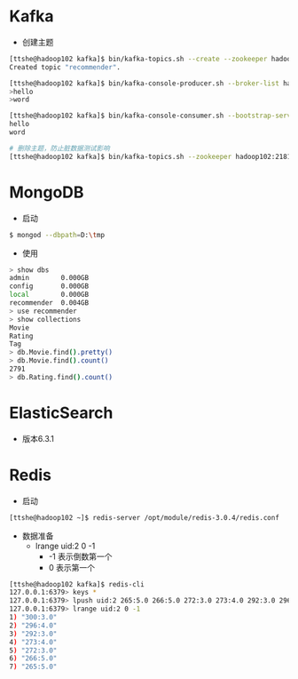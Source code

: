 # Kafka

- 创建主题

```bash
[ttshe@hadoop102 kafka]$ bin/kafka-topics.sh --create --zookeeper hadoop102:2181 --replication-factor 1 --partitions 1 --topic recommender
Created topic "recommender".

[ttshe@hadoop102 kafka]$ bin/kafka-console-producer.sh --broker-list hadoop102:9092 --topic recommender
>hello
>word

[ttshe@hadoop102 kafka]$ bin/kafka-console-consumer.sh --bootstrap-server hadoop102:9092 --topic recommender
hello
word

# 删除主题，防止脏数据测试影响
[ttshe@hadoop102 kafka]$ bin/kafka-topics.sh --zookeeper hadoop102:2181 --delete --topic recommender

```



# MongoDB

- 启动

```bash
$ mongod --dbpath=D:\tmp
```

- 使用

```bash
> show dbs
admin        0.000GB
config       0.000GB
local        0.000GB
recommender  0.004GB
> use recommender
> show collections
Movie
Rating
Tag
> db.Movie.find().pretty()
> db.Movie.find().count()
2791
> db.Rating.find().count()
```



# ElasticSearch

- 版本6.3.1





# Redis

- 启动

```bash
[ttshe@hadoop102 ~]$ redis-server /opt/module/redis-3.0.4/redis.conf 
```

- 数据准备
  - lrange uid:2 0 -1 
    - -1 表示倒数第一个
    - 0 表示第一个

```bash
[ttshe@hadoop102 kafka]$ redis-cli
127.0.0.1:6379> keys *
127.0.0.1:6379> lpush uid:2 265:5.0 266:5.0 272:3.0 273:4.0 292:3.0 296:4.0 300:3.0
127.0.0.1:6379> lrange uid:2 0 -1
1) "300:3.0"
2) "296:4.0"
3) "292:3.0"
4) "273:4.0"
5) "272:3.0"
6) "266:5.0"
7) "265:5.0"
```

